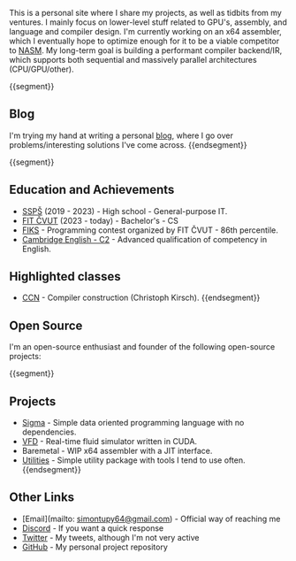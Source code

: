 This is a personal site where I share my projects, as well as tidbits from my ventures. I mainly focus on lower-level stuff related to GPU's, assembly, and language and compiler design. I'm currently working on an x64 assembler, which I eventually hope to optimize enough for it to be a viable competitor to [NASM](https://www.nasm.us/). My long-term goal is building a performant compiler backend/IR, which supports both sequential and massively parallel architectures (CPU/GPU/other).

{{segment}}
## Blog
I'm trying my hand at writing a personal [blog](./blog.html), where I go over problems/interesting solutions I've come across.
{{endsegment}}

{{segment}}
## Education and Achievements
- [SSPŠ](https://www.ssps.cz/) (2019 - 2023) - High school - General-purpose IT.
- [FIT ČVUT](https://fit.cvut.cz/cs) (2023 - today) - Bachelor's - CS
- [FIKS](https://fiks.fit.cvut.cz/) - Programming contest organized by FIT ČVUT - 86th percentile.
- [Cambridge English - C2](https://www.cambridgeenglish.org/exams-and-tests/proficiency/) - Advanced qualification of competency in English.

## Highlighted classes
- [CCN](https://bilakniha.cvut.cz/cs/predmet7492006.html#gsc.tab=0) - Compiler construction (Christoph Kirsch).
{{endsegment}} 

## Open Source
I'm an open-source enthusiast and founder of the following open-source projects:

{{segment}}
## Projects
- [Sigma](https://github.com/Goubermouche/sigma) - Simple data oriented programming language with no dependencies.
- [VFD](https://github.com/Goubermouche/VFD) - Real-time fluid simulator written in CUDA.
- Baremetal - WIP x64 assembler with a JIT interface.
- [Utilities](./utilities.html) - Simple utility package with tools I tend to use often.
{{endsegment}}

## Other Links
- [Email](mailto: simontupy64@gmail.com) - Official way of reaching me
- [Discord](https://discord.gg/rFFQSqBZ) - If you want a quick response
- [Twitter](https://twitter.com/goubermouche) - My tweets, although I'm not very active
- [GitHub](https://github.com/Goubermouche) - My personal project repository
